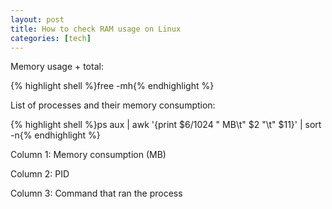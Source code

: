 ```yaml
---
layout: post
title: How to check RAM usage on Linux
categories: [tech]
---
```

Memory usage + total:

{% highlight shell %}free -mh{% endhighlight %}

List of processes and their memory consumption:

{% highlight shell %}ps aux  | awk '{print $6/1024 " MB\t" $2 "\t" $11}' | sort -n{% endhighlight %}

Column 1: Memory consumption (MB)

Column 2: PID

Column 3: Command that ran the process
